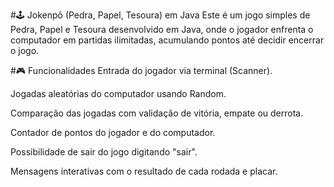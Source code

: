 #🕹️ Jokenpô (Pedra, Papel, Tesoura) em Java
Este é um jogo simples de Pedra, Papel e Tesoura desenvolvido em Java, onde o jogador enfrenta o computador em partidas ilimitadas, acumulando pontos até decidir encerrar o jogo.

#🎮 Funcionalidades
Entrada do jogador via terminal (Scanner).

Jogadas aleatórias do computador usando Random.

Comparação das jogadas com validação de vitória, empate ou derrota.

Contador de pontos do jogador e do computador.

Possibilidade de sair do jogo digitando "sair".

Mensagens interativas com o resultado de cada rodada e placar.
